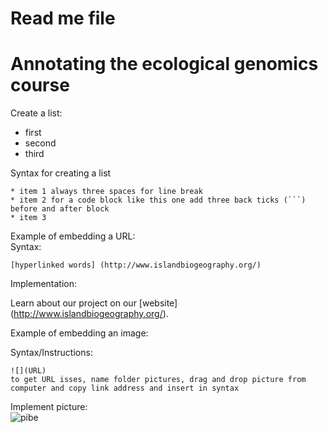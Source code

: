 # Read me file

# Annotating the ecological genomics course

Create a list:   
* first   
* second   
* third   

Syntax for creating a list   

```
* item 1 always three spaces for line break     
* item 2 for a code block like this one add three back ticks (```) before and after block   
* item 3  

```

Example of embedding a URL:   
Syntax:
```
[hyperlinked words] (http://www.islandbiogeography.org/)
```
Implementation:   


Learn about our project on our [website] (http://www.islandbiogeography.org/).   

Example of embedding an image:   

Syntax/Instructions:   
```
![](URL)   
to get URL isses, name folder pictures, drag and drop picture from computer and copy link address and insert in syntax   
```

Implement picture:   
![pibe](https://cloud.githubusercontent.com/assets/22891187/22071615/b29c6446-dd6d-11e6-91e5-cff5bb36a55e.jpg)
